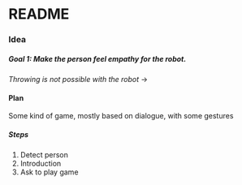 # README

### Idea

##### Goal 1: Make the person feel empathy for the robot.

*Throwing is not possible with the robot* →

#### Plan

Some kind of game, mostly based on dialogue, with some gestures

##### Steps

1. Detect person
2. Introduction
3. Ask to play game